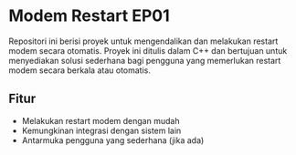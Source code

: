 # Modem Restart EP01

Repositori ini berisi proyek untuk mengendalikan dan melakukan restart modem secara otomatis. Proyek ini ditulis dalam C++ dan bertujuan untuk menyediakan solusi sederhana bagi pengguna yang memerlukan restart modem secara berkala atau otomatis.

## Fitur

- Melakukan restart modem dengan mudah
- Kemungkinan integrasi dengan sistem lain
- Antarmuka pengguna yang sederhana (jika ada)
